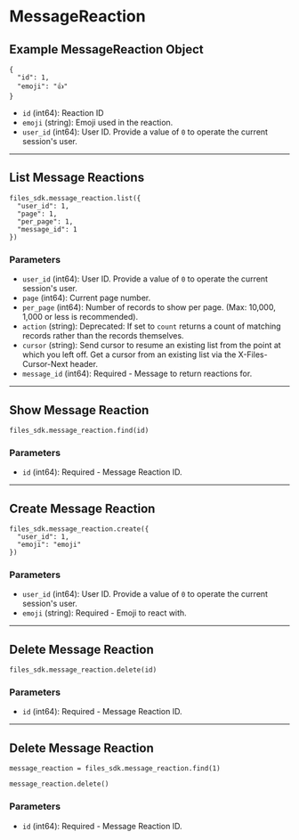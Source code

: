 # MessageReaction

## Example MessageReaction Object

```
{
  "id": 1,
  "emoji": "👍"
}
```

* `id` (int64): Reaction ID
* `emoji` (string): Emoji used in the reaction.
* `user_id` (int64): User ID.  Provide a value of `0` to operate the current session's user.


---

## List Message Reactions

```
files_sdk.message_reaction.list({
  "user_id": 1,
  "page": 1,
  "per_page": 1,
  "message_id": 1
})
```

### Parameters

* `user_id` (int64): User ID.  Provide a value of `0` to operate the current session's user.
* `page` (int64): Current page number.
* `per_page` (int64): Number of records to show per page.  (Max: 10,000, 1,000 or less is recommended).
* `action` (string): Deprecated: If set to `count` returns a count of matching records rather than the records themselves.
* `cursor` (string): Send cursor to resume an existing list from the point at which you left off.  Get a cursor from an existing list via the X-Files-Cursor-Next header.
* `message_id` (int64): Required - Message to return reactions for.


---

## Show Message Reaction

```
files_sdk.message_reaction.find(id)
```

### Parameters

* `id` (int64): Required - Message Reaction ID.


---

## Create Message Reaction

```
files_sdk.message_reaction.create({
  "user_id": 1,
  "emoji": "emoji"
})
```

### Parameters

* `user_id` (int64): User ID.  Provide a value of `0` to operate the current session's user.
* `emoji` (string): Required - Emoji to react with.


---

## Delete Message Reaction

```
files_sdk.message_reaction.delete(id)
```

### Parameters

* `id` (int64): Required - Message Reaction ID.


---

## Delete Message Reaction

```
message_reaction = files_sdk.message_reaction.find(1)

message_reaction.delete()
```

### Parameters

* `id` (int64): Required - Message Reaction ID.
